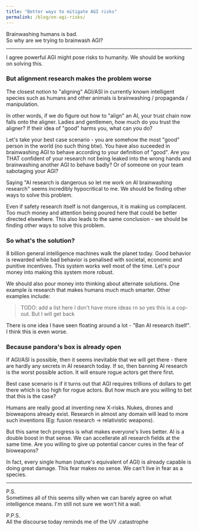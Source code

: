 ```yaml
---
title: "Better ways to mitigate AGI risks"
permalink: /blog/on-agi-risks/
---
```

Brainwashing humans is bad.  
So why are we trying to brainwash AGI? 

---

I agree powerful AGI might pose risks to humanity. We should be working on solving this.

### But alignment research makes the problem worse
The closest notion to "aligning" AGI/ASI in currently known intelligent species such as humans and other animals is brainwashing / propaganda / manipulation. 

In other words, if we do figure out how to "align" an AI, your trust chain now falls onto the aligner. Ladies and gentlemen, how much do you trust the aligner? If their idea of "good" harms you, what can you do?  

Let's take your best case scenario - you are somehow the most "good" person in the world (no such thing btw). You have also suceeded in brainwashing AGI to behave according to your definition of "good". Are you THAT confident of your research not being leaked into the wrong hands and brainwashing another AGI to behave badly? Or of someone on your team sabotaging your AGI?

Saying "AI research is dangerous so let me work on AI brainwashing research" seems incredibly hypocritical to me. We should be finding other ways to solve this problem.

Even if safety research itself is not dangerous, it is making us complacent. Too much money and attention being poured here that could be better directed elsewhere. This also leads to the same conclusion - we should be finding other ways to solve this problem.


### So what's the solution?
8 billion general intelligence machines walk the planet today. Good behavior is rewarded while bad behavior is penalised with societal, economic and punitive incentives. This system works well most of the time. Let's pour money into making this system more robust.  

We should also pour money into thinking about alternate solutions. One example is research that makes humans much much smarter. Other examples include:

> TODO: add a list here 
> I don't have more ideas rn so yes this is a cop-out. But I will get back

There is one idea I have seen floating around a lot - "Ban AI research itself". I think this is even worse.

### Because pandora's box is already open
If AGI/ASI is possible, then it seems inevitable that we will get there - there are hardly any secrets in AI research today. If so, then banning AI research is the worst possible action. It will ensure rogue actors get there first.  

Best case scenario is if it turns out that AGI requires trillions of dollars to get there which is too high for rogue actors. But how much are you willing to bet that this is the case?  

Humans are really good at inventing new X-risks. Nukes, drones and bioweapons already exist. Research in almost any domain will lead to more such inventions (Eg: fusion research -> relativistic weapons). 

But this same tech progress is what makes everyone's lives better. AI is a double boost in that sense. We can accellerate all research fields at the same time. Are you willing to give up potential cancer cures in the fear of bioweapons? 
 
In fact, every single human (nature's equivalent of AGI) is already capable is doing great damage. This fear makes no sense. We can't live in fear as a species.

---
P.S.  
Sometimes all of this seems silly when we can barely agree on what intelligence means. I'm still not sure we won't hit a wall.

P.P.S.  
All the discourse today reminds me of the UV .catastrophe 